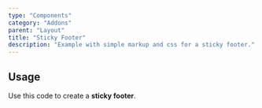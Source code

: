 ```yaml
---
type: "Components"
category: "Addons"
parent: "Layout"
title: "Sticky Footer"
description: "Example with simple markup and css for a sticky footer."
---
```


## Usage

Use this code to create a **sticky footer**.

<demo>
  <div class="gatsby_demo_item xt-toggle" data-iframe="demos/components/addons/layout/stickyfooter">
  </div>
</demo>
